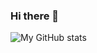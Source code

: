 ### Hi there 👋
![My GitHub stats](https://github-readme-stats.vercel.app/api?username=nukedaether&count_private=true&show_icons=true&theme=calm)



<!--
**nukedaether/nukedaether** is a ✨ _special_ ✨ repository because its `README.md` (this file) appears on your GitHub profile.

Here are some ideas to get you started:

- 🔭 I’m currently working on ...
- 🌱 I’m currently learning ...
- 👯 I’m looking to collaborate on ...
- 🤔 I’m looking for help with ...
- 💬 Ask me about ...
- 📫 How to reach me: ...
- 😄 Pronouns: ...
- ⚡ Fun fact: ...
-->
